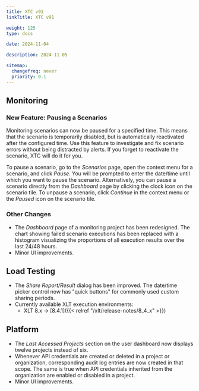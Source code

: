 ```yaml
---
title: XTC v91
linkTitle: XTC v91

weight: 125
type: docs

date: 2024-11-04

description: 2024-11-05

sitemap:
  changefreq: never
  priority: 0.1
---
```


## Monitoring

### New Feature: Pausing a Scenarios

Monitoring scenarios can now be paused for a specified time. This means that the scenario is temporarily disabled, but is automatically reactivated after the configured time. Use this feature to investigate and fix scenario errors without being distracted by alerts. If you forget to reactivate the scenario, XTC will do it for you.

To pause a scenario, go to the *Scenarios* page, open the context menu for a scenario, and click *Pause*. You will be prompted to enter the date/time until which you want to pause the scenario. Alternatively, you can pause a scenario directly from the *Dashboard* page by clicking the clock icon on the scenario tile. To unpause a scenario, click *Continue* in the context menu or the *Paused* icon on the scenario tile.


### Other Changes

* The *Dashboard* page of a monitoring project has been redesigned. The chart showing failed scenario executions has been replaced with a histogram visualizing the proportions of all execution results over the last 24/48 hours.
* Minor UI improvements.


## Load Testing

* The *Share Report/Result* dialog has been improved. The date/time picker control now has "quick buttons" for commonly used custom sharing periods.
* Currently available XLT execution environments:
    * XLT 8.x → [8.4.1]({{< relref "/xlt/release-notes/8_4_x" >}})


## Platform

* The *Last Accessed Projects* section on the user dashboard now displays twelve projects instead of six.
* Whenever API credentials are created or deleted in a project or organization, corresponding audit log entries are now created in that scope. The same is true when API credentials inherited from the organization are enabled or disabled in a project.
* Minor UI improvements.

